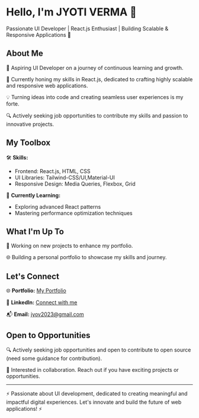 # Hello, I'm JYOTI VERMA 👋

Passionate UI Developer | React.js Enthusiast | Building Scalable & Responsive Applications 🚀

## About Me

🌟 Aspiring UI Developer on a journey of continuous learning and growth.

🚀 Currently honing my skills in React.js, dedicated to crafting highly scalable and responsive web applications.

💡 Turning ideas into code and creating seamless user experiences is my forte.

🔍 Actively seeking job opportunities to contribute my skills and passion to innovative projects.

## My Toolbox

🛠️ **Skills:**
- Frontend: React.js, HTML, CSS
- UI Libraries: Tailwind-CSS/UI,Material-UI
- Responsive Design: Media Queries, Flexbox, Grid

📘 **Currently Learning:**
- Exploring advanced React patterns
- Mastering performance optimization techniques

## What I'm Up To

🚧  Working on new projects to enhance my portfolio.

🌐 Building a personal portfolio to showcase my skills and journey.

## Let's Connect

🌐 **Portfolio:** [My Portfolio](https://jyoti-v-portfolio.netlify.app/)

👥 **LinkedIn:** [Connect with me](https://www.linkedin.com/in/jyov22/)

📬 **Email:** jyov2023@gmail.com

## Open to Opportunities

🔍 Actively seeking job opportunities and open to contribute to open source (need some guidance for contribution).

🤝 Interested in collaboration. Reach out if you have exciting projects or opportunities.

---

⚡ Passionate about UI development, dedicated to creating meaningful and impactful digital experiences. Let's innovate and build the future of web applications! ⚡

